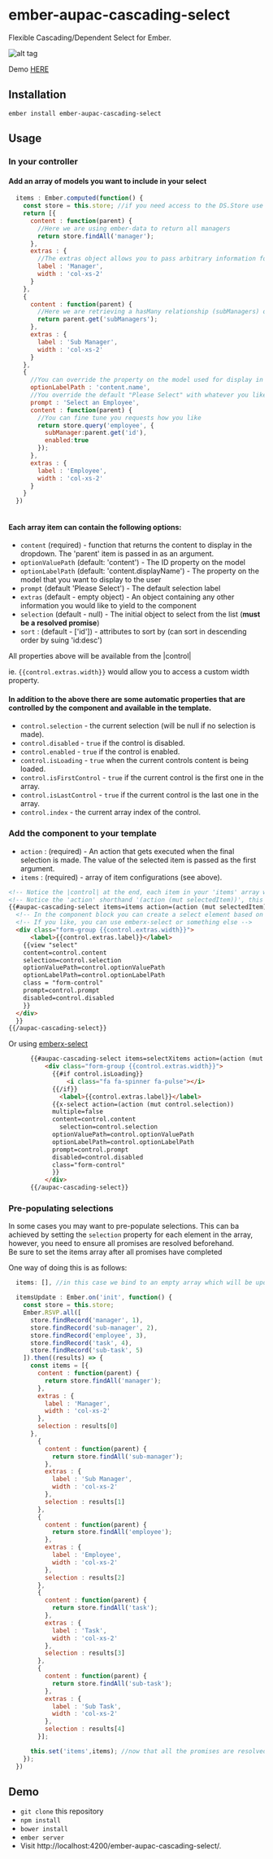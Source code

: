 # ember-aupac-cascading-select

Flexible Cascading/Dependent Select for Ember.

![alt tag](https://github.com/aupac/ember-aupac-cascading-select/blob/master/example.jpg)

Demo [HERE](http://aupac.github.io/ember-aupac-cascading-select/)

## Installation

```
ember install ember-aupac-cascading-select
```

## Usage

### In your controller

#### Add an array of models you want to include in your select
```javascript
  items : Ember.computed(function() {
    const store = this.store; //if you need access to the DS.Store use a computed property
    return [{
      content : function(parent) {
        //Here we are using ember-data to return all managers
        return store.findAll('manager');
      },
      extras : {
        //The extras object allows you to pass arbitrary information for use in the template
        label : 'Manager',
        width : 'col-xs-2'
      }
    },
    {
      content : function(parent) {
        //Here we are retrieving a hasMany relationship (subManagers) on a manager (see above) and populating the select with them. 
        return parent.get('subManagers');
      },
      extras : {
        label : 'Sub Manager',
        width : 'col-xs-2'
      }
    },
    {
      //You can override the property on the model used for display in the select, the default is `content.displayName`
      optionLabelPath : 'content.name',
      //You override the default "Please Select" with whatever you like.
      prompt : 'Select an Employee',
      content : function(parent) {
        //You can fine tune you requests how you like 
        return store.query('employee', {
          subManager:parent.get('id'),
          enabled:true
        });
      },
      extras : {
        label : 'Employee',
        width : 'col-xs-2'
      }
    }
  })
  

```

#### Each array item can contain the following options:

-    `content` (required) - function that returns the content to display in the dropdown.  The 'parent' item is passed in as an argument.
-    `optionValuePath` (default: 'content') - The ID property on the model
-    `optionLabelPath` (default: 'content.displayName') - The property on the model that you want to display to the user
-    `prompt` (default 'Please Select') - The default selection label
-    `extras` (default - empty object) - An object containing any other information you would like to yield to the component
-    `selection` (default - null) - The initial object to select from the list (**must be a resolved promise**)
-    `sort` : (default - ['id']) - attributes to sort by (can sort in descending order by suing 'id:desc')

All properties above will be available from the |control|

ie. `{{control.extras.width}}` would allow you to access a custom width property.

#### In addition to the above there are some automatic properties that are controlled by the component and available in the template.

- `control.selection` - the current selection (will be null if no selection is made).
- `control.disabled` - `true` if the control is disabled.
- `control.enabled` - `true` if the control is enabled.
- `control.isLoading` - `true` when the current controls content is being loaded.
- `control.isFirstControl` - `true` if the current control is the first one in the array.
- `control.isLastControl` - `true` if the current control is the last one in the array.
- `control.index` - the current array index of the control.

### Add the component to your template


- `action`  : (required) - An action that gets executed when the final selection is made.  The value of the selected item is passed as the first argument.
- `items` : (required) - array of item configurations (see above).

```html
<!-- Notice the |control| at the end, each item in your 'items' array will be passed to this variable -->
<!-- Notice the 'action' shorthand '(action (mut selectedItem))', this basically sets up an action to set the selectedItem property without actually needing the action on the controller -->
{{#aupac-cascading-select items=items action=(action (mut selectedItem)) as |control|}}
  <!-- In the component block you can create a select element based on your control, here I am using the soon to be removed Ember.Select in Ember2.0.-->
  <!-- If you like, you can use emberx-select or something else -->
  <div class="form-group {{control.extras.width}}">
      <label>{{control.extras.label}}</label>
    {{view "select"
    content=control.content
    selection=control.selection
    optionValuePath=control.optionValuePath
    optionLabelPath=control.optionLabelPath
    class = "form-control"
    prompt=control.prompt
    disabled=control.disabled
    }}
  </div>
  }}
{{/aupac-cascading-select}}
``` 

Or using [emberx-select](https://github.com/thefrontside/emberx-select)

```html
      {{#aupac-cascading-select items=selectXitems action=(action (mut finalSelectXSelection)) as |control|}}
          <div class="form-group {{control.extras.width}}">
            {{#if control.isLoading}}
                <i class="fa fa-spinner fa-pulse"></i>
            {{/if}}
              <label>{{control.extras.label}}</label>
            {{x-select action=(action (mut control.selection))
            multiple=false
            content=control.content
              selection=control.selection
            optionValuePath=control.optionValuePath
            optionLabelPath=control.optionLabelPath
            prompt=control.prompt
            disabled=control.disabled
            class="form-control"
            }}
          </div>
      {{/aupac-cascading-select}}
```

### Pre-populating selections
In some cases you may want to pre-populate selections.  This can ba achieved by setting the `selection` property for each element in the array, however, you need to ensure all promises are resolved beforehand.  
Be sure to set the items array after all promises have completed

One way of doing this is as follows:

```javascript
  items: [], //in this case we bind to an empty array which will be updated once all promises have resolved.

  itemsUpdate : Ember.on('init', function() {
    const store = this.store;
    Ember.RSVP.all([
      store.findRecord('manager', 1),
      store.findRecord('sub-manager', 2),
      store.findRecord('employee', 3),
      store.findRecord('task', 4),
      store.findRecord('sub-task', 5)
    ]).then((results) => {
      const items = [{
        content : function(parent) {
          return store.findAll('manager');
        },
        extras : {
          label : 'Manager',
          width : 'col-xs-2'
        },
        selection : results[0]
      },
        {
          content : function(parent) {
            return store.findAll('sub-manager');
          },
          extras : {
            label : 'Sub Manager',
            width : 'col-xs-2'
          },
          selection : results[1]
        },
        {
          content : function(parent) {
            return store.findAll('employee');
          },
          extras : {
            label : 'Employee',
            width : 'col-xs-2'
          },
          selection : results[2]
        },
        {
          content : function(parent) {
            return store.findAll('task');
          },
          extras : {
            label : 'Task',
            width : 'col-xs-2'
          },
          selection : results[3]
        },
        {
          content : function(parent) {
            return store.findAll('sub-task');
          },
          extras : {
            label : 'Sub Task',
            width : 'col-xs-2'
          },
          selection : results[4]
        }];

      this.set('items',items); //now that all the promises are resolved we update the items array.
    });
  })

```


## Demo

* `git clone` this repository
* `npm install`
* `bower install`
* `ember server`
* Visit http://localhost:4200/ember-aupac-cascading-select/.
